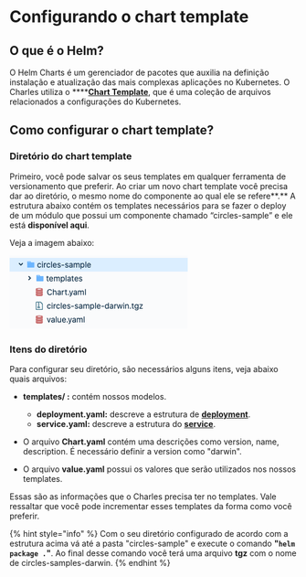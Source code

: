 # Configurando o chart template

## **O que é o Helm?**

O Helm Charts é um gerenciador de pacotes que auxilia na definição instalação e atualização das mais complexas aplicações no Kubernetes. O Charles utiliza o ****[**Chart Template**](https://helm.sh/docs/chart_template_guide/getting_started/), que é uma coleção de arquivos relacionados a configurações do Kubernetes. 

## Como configurar o chart template? 

### **Diretório do chart template**

Primeiro, você pode salvar os seus templates em qualquer ferramenta de versionamento que preferir.  Ao criar um novo chart template você precisa dar ao diretório, o mesmo nome do componente ao qual ele se refere**.**  A estrutura abaixo contém os templates necessários para se fazer o deploy de um módulo que possui um componente chamado “circles-sample” e ele está **disponível aqui**. 

Veja a imagem abaixo:  

![ Diret&#xF3;rio de chart template do circle-sample](../../.gitbook/assets/screen-shot-2020-07-24-at-16.17.05.png)

### Itens do diretório 

Para configurar seu diretório, são necessários alguns itens, veja abaixo quais arquivos:

* **templates/ :** contém nossos modelos. 

  * **deployment.yaml:** descreve a estrutura de [**deployment**](https://kubernetes.io/docs/concepts/workloads/controllers/deployment/).
  * **service.yaml:** descreve a estrutura do [**service**](https://kubernetes.io/docs/concepts/services-networking/service/). 

* O arquivo **Chart.yaml** contém uma descrições como version, name, description. É necessário definir a version como "darwin".
* O arquivo **value.yaml** possui os valores que serão utilizados nos nossos templates. 

Essas são as informações que o Charles precisa ter no templates. Vale ressaltar que você pode incrementar esses templates da forma como você preferir.

{% hint style="info" %}
Com o seu diretório configurado de acordo com a estrutura acima vá até a pasta "circles-sample" e execute o comando  **"`helm package .`"**.  Ao final desse comando você terá uma arquivo **tgz** com o nome de circles-samples-darwin.
{% endhint %}

